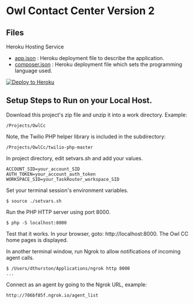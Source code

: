 # Owl Contact Center Version 2

## Files

Heroku Hosting Service
- [app.json](app.json) : Heroku deployment file to describe the application.
- [composer.json](composer.json) : Heroku deployment file which sets the programming language used.

[![Deploy to Heroku](https://www.herokucdn.com/deploy/button.svg)](https://heroku.com/deploy?template=https://github.com/tigerfarm/owlcc)

## Setup Steps to Run on your Local Host.

Download this project's zip file and unzip it into a work directory.
Example:
```
/Projects/OwlCc
```

Note, the Twilio PHP helper library is included in the subdirectory:
```
/Projects/OwlCc/twilio-php-master
```

In project directory, edit setvars.sh and add your values.

```
ACCOUNT_SID=your_account_SID
AUTH_TOKEN=your_account_auth_token
WORKSPACE_SID=your_TaskRouter_workspace_SID
```

Set your terminal session's environment variables.
```
$ source ./setvars.sh
```

Run the PHP HTTP server using port 8000.
```
$ php -S localhost:8000
```

Test that it works. In your browser, goto: http://localhost:8000.
The Owl CC home pages is displayed.

In another terminal window, run Ngrok to allow notifications of incoming agent calls.
```
$ /Users/dthurston/Applications/ngrok http 8000
...
```

Connect as an agent by going to the Ngrok URL, example:
```
http://706bf85f.ngrok.io/agent_list
```

